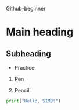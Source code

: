 Github-beginner

# Main heading

## Subheading

* Practice

1. Pen

2. Pencil

```Python
print("Hello, SIMB!")

